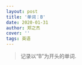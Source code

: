 ```yaml
---
layout: post
title: '单词：B'
date: 2020-01-31
author: 郑之杰
cover: ''
tags: 英语
---
```


> 记录以“B”为开头的单词.





